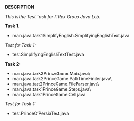 **DESCRIPTION**

_This is the Test Task for ITRex Group Java Lab._

**Task 1.**
- main.java.task1SimplifyEnglish.SimplifyingEnglishText.java

*Test for Task 1:*
- test.SimplifyingEnglishTextTest.java

**Task 2:**
- main.java.task2PrinceGame.Main.java\
- main.java.task2PrinceGame.PathTimeFinder.java\
- main.java.tast2PrinceGame.FileParser.java\
- main.java.task1PrinceGame.Steps.java\
- main.java.task1PrinceGame.Cell.java

*Test for Task 1:*
- test.PrinceOfPersiaTest.java
